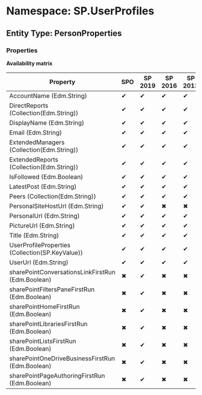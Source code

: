 # Namespace: SP.UserProfiles

## Entity Type: PersonProperties

### Properties

**Availability matrix**

Property | SPO | SP 2019 | SP 2016 | SP 2013
----------|-----|---------|---------|--------
AccountName (Edm.String) | ✔ | ✔ | ✔ | ✔
DirectReports (Collection(Edm.String)) | ✔ | ✔ | ✔ | ✔
DisplayName (Edm.String) | ✔ | ✔ | ✔ | ✔
Email (Edm.String) | ✔ | ✔ | ✔ | ✔
ExtendedManagers (Collection(Edm.String)) | ✔ | ✔ | ✔ | ✔
ExtendedReports (Collection(Edm.String)) | ✔ | ✔ | ✔ | ✔
IsFollowed (Edm.Boolean) | ✔ | ✔ | ✔ | ✔
LatestPost (Edm.String) | ✔ | ✔ | ✔ | ✔
Peers (Collection(Edm.String)) | ✔ | ✔ | ✔ | ✔
PersonalSiteHostUrl (Edm.String) | ✔ | ✔ | ✖ | ✖
PersonalUrl (Edm.String) | ✔ | ✔ | ✔ | ✔
PictureUrl (Edm.String) | ✔ | ✔ | ✔ | ✔
Title (Edm.String) | ✔ | ✔ | ✔ | ✔
UserProfileProperties (Collection(SP.KeyValue)) | ✔ | ✔ | ✔ | ✔
UserUrl (Edm.String) | ✔ | ✔ | ✔ | ✔
sharePointConversationsLinkFirstRun (Edm.Boolean) | ✖ | ✔ | ✖ | ✖
sharePointFiltersPaneFirstRun (Edm.Boolean) | ✖ | ✔ | ✖ | ✖
sharePointHomeFirstRun (Edm.Boolean) | ✖ | ✔ | ✖ | ✖
sharePointLibrariesFirstRun (Edm.Boolean) | ✖ | ✔ | ✖ | ✖
sharePointListsFirstRun (Edm.Boolean) | ✖ | ✔ | ✖ | ✖
sharePointOneDriveBusinessFirstRun (Edm.Boolean) | ✖ | ✔ | ✖ | ✖
sharePointPageAuthoringFirstRun (Edm.Boolean) | ✖ | ✔ | ✖ | ✖

